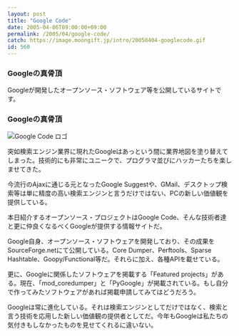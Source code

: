 ```yaml
---
layout: post
title: "Google Code"
date: 2005-04-06T09:00:00+09:00
permalink: /2005/04/google-code/
catch: https://image.moongift.jp/intro/20050404-googlecode.gif
id: 560
---
```

### Googleの真骨頂
  
Googleが開発したオープンソース・ソフトウェア等を公開しているサイトです。  
<!--more-->  

### Googleの真骨頂
  

![Google Code ロゴ](https://image.moongift.jp/intro/20050404-googlecode.gif "Google Code ロゴ")

  

突如検索エンジン業界に現れたGoogleはあっという間に業界地図を塗り替えてしまった。技術的にも非常にユニークで、プログラマ並びにハッカーたちを楽しませてきた。

  

今流行のAjaxに通じる元となったGoogle Suggestや、GMail、デスクトップ検索等は単に精度の高い検索エンジンと言うだけではない、PCの新しい価値観を提供している。

  

本日紹介するオープンソース・プロジェクトはGoogle Code、そんな技術者達と更に仲良くなるべくGoogleが提供する情報サイトだ。

  

Google自身、オープンソース・ソフトウェアを開発しており、その成果をSourceForge.netにて公開している。Core Dumper、Perftools、Sparse Hashtable、Goopy/Functional等だ。それらに加え、各種APIを載せている。

  

更に、Googleに関係したソフトウェアを掲載する「Featured projects」がある。現在、「mod\_coredumper」と「PyGoogle」が掲載されている。もし自分で作ってみたソフトウェアがあれば掲載申請してみてはどうだろう。

  

Googleは常に進化している。それは検索エンジンとしてだけではなく、検索と言う技術を応用した新しい価値観の提供者としてだ。今年もGoogleは私たちの気付きもしなかったものを見せてくれるに違いない。

